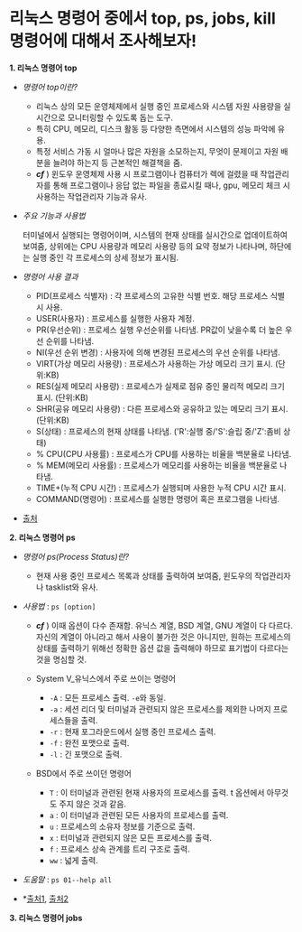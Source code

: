 # 리눅스 명령어 중에서 top, ps, jobs, kill 명령어에 대해서 조사해보자!
**1. 리눅스 명령어 top**
- *명령어 top이란?*
  
  - 리눅스 상의 모든 운영체제에서 실행 중인 프로세스와 시스템 자원 사용량을 실시간으로 모니터링할 수 있도록 돕는 도구.
  - 특히 CPU, 메모리, 디스크 활동 등 다양한 측면에서 시스템의 성능 파악에 유용.
  - 특정 서비스 가동 시 얼마나 많은 자원을 소모하는지, 무엇이 문제이고 자원 배분을 늘려야 하는지 등 근본적인 해결책을 줌.
  - ***cf*** ) 윈도우 운영체제 사용 시 프로그램이나 컴퓨터가 렉에 걸렸을 때 작업관리자를 통해 프로그램이나 응답 없는 파일을 종료시킬 때나, gpu, 메모리 체크 시 사용하는 작업관리자 기능과 유사.


  
- *주요 기능과 사용법*
  
  터미널에서 실행되는 명령어이며, 시스템의 현재 상태를 실시간으로 업데이트하여 보여줌, 상위에는 CPU 사용량과 메모리 사용량 등의 요약 정보가 나타나며, 하단에는 실행 중인 각 프로세스의 상세 정보가 표시됨.



- *명령어 사용 결과*
  - PID(프로세스 식별자) : 각 프로세스의 고유한 식별 번호. 해당 프로세스 식별 시 사용.
  - USER(사용자) : 프로세스를 실행한 사용자 계정.
  - PR(우선순위) : 프로세스 실행 우선순위를 나타냄. PR값이 낮을수록 더 높은 우선 순위를 나타냄.
  - NI(우선 순위 변경) : 사용자에 의해 변경된 프로세스의 우선 순위를 나타냄.
  - VIRT(가상 메모리 사용량) : 프로세스가 사용하는 가상 메모리 크기 표시. (단위:KB)
  - RES(실제 메모리 사용량) : 프로세스가 실제로 점유 중인 물리적 메모리 크기 표시. (단위:KB)
  - SHR(공유 메모리 사용량) : 다른 프로세스와 공유하고 있는 메모리 크기 표시. (단위:KB)
  - S(상태) : 프로세스의 현재 상태를 나타냄. ('R':실행 중/'S':슬립 중/'Z':좀비 상태)
  - % CPU(CPU 사용률) : 프로세스가 CPU를 사용하는 비율을 백분율로 나타냄.
  - % MEM(메모리 사용률) : 프로세스가 메모리를 사용하는 비율을 백분율로 나타냄.
  - TIME+(누적 CPU 시간) : 프로세스가 실행되며 사용한 누적 CPU 시간 표시.
  - COMMAND(명령어) : 프로세스를 실행한 명령어 혹은 프로그램을 나타냄.


 - [출처](https://ubuntu2304.tistory.com/entry/%EB%A6%AC%EB%88%85%EC%8A%A4%EB%A7%88%EC%8A%A4%ED%84%B0-%EB%A6%AC%EB%88%85%EC%8A%A4-top-%EB%AA%85%EB%A0%B9%EC%96%B4%EC%99%80-CPU-%EC%84%B1%EB%8A%A5-%EB%B6%84%EC%84%9D)

    
**2. 리눅스 명령어 ps**

- *명령어 ps(Process Status)란?*

  - 현재 사용 중인 프로세스 목록과 상태를 출력하여 보여줌, 윈도우의 작업관리자나 tasklist와 유사.
 
- *사용법* : `ps [option]`
   - ***cf*** ) 이때 옵션이 다수 존재함. 유닉스 계열, BSD 계열, GNU 계열이 다 다르다. 자신의 계열이 아니라고 해서 사용이 불가한 것은 아니지만, 원하는 프로세스의 상태를 출력하기 위해선 정확한 옵션 값을 출력해야 하므로 표기법이 다르다는 것을 명심할 것.
   - System V_유닉스에서 주로 쓰이는 명령어
     + `-A` : 모든 프로세스 출력. `-e`와 동일.
     + `-a` : 세션 리더 및 터미널과 관련되지 않은 프로세스를 제외한 나머지 프로세스들을 출력.
     + `-r` : 현재 포그라운드에서 실행 중인 프로세스 출력.
     + `-f` : 완전 포맷으로 출력.
     + `-l` : 긴 포맷으로 출력.
 
  - BSD에서 주로 쓰이던 명령어
    + `T` : 이 터미널과 관련된 현재 사용자의 프로세스를 출력. t 옵션에서 아무것도 주지 않은 것과 같음.
    + `a` : 이 터미널과 관련된 모든 사용자의 프로세스를 출력.
    + `u` : 프로세스의 소유자 정보를 기준으로 출력.
    + `x` : 터미널과 관련되지 않은 모든 프로세스를 출력.
    + `f` : 프로세스 상속 관계를 트리 구조로 출력.
    + `ww` : 넓게 출력.

- *도움말* : `ps 01--help all`

- *[출처1](https://onecoin-life.com/28), [출처2](https://marisara.tistory.com/entry/%EB%A6%AC%EB%88%85%EC%8A%A4-%ED%94%84%EB%A1%9C%EC%84%B8%EC%8A%A4-ps)

**3. 리눅스 명령어 jobs**
